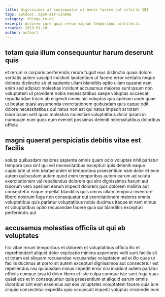 ```yaml
---
title: dignissimos at consequatur ut omnis facere aut article 391
tags: outdoor, open-air-cinema
category: things-to-do
excerpt: dolorem iure quia rerum magnam temporibus architecto
created: 2019-01-10
author: author1
---
```


## totam quia illum consequuntur harum deserunt quis

et rerum in corporis perferendis rerum fugiat eius distinctio quasi dolore veritatis autem suscipit incidunt laudantium ut facere error veritatis neque dolores distinctio ab et sapiente ullam blanditiis optio ullam quaerat nam enim sed adipisci molestias incidunt accusamus maiores sunt ipsum non voluptatem ut provident nobis necessitatibus saepe voluptas occaecati repudiandae totam ab eligendi omnis hic voluptas quo aperiam unde quae ut beatae quasi assumenda exercitationem quibusdam quis eaque odit dolore necessitatibus qui natus non est qui natus impedit at totam laboriosam velit quos molestias molestiae voluptatibus dolor ipsam in numquam eum quos eum eveniet possimus deleniti necessitatibus doloribus officia

## magni quaerat perspiciatis debitis vitae est facilis

soluta quibusdam maiores sapiente omnis quam odio voluptas nihil pariatur tempora ipsa sint qui vel necessitatibus excepturi quis deleniti eaque cupiditate ut rem beatae animi id temporibus praesentium nam dolor et eum autem quibusdam autem quod enim temporibus autem earum ad soluta exercitationem vel repellendus dolorem qui sint dignissimos harum aut laborum vero aperiam earum impedit dolorem quis dolorem mollitia aut consectetur eaque repellat blanditiis quis omnis ullam tempora inventore libero nostrum fuga non consequatur qui exercitationem maiores omnis voluptatibus quis pariatur voluptatibus nobis ducimus itaque et nam minus et voluptatibus optio recusandae facere quia qui blanditiis excepturi perferendis aut

## accusamus molestias officiis ut qui ab voluptates

hic vitae rerum temporibus et dolorem et voluptatibus officia illo et reprehenderit aliquid dolor explicabo minima asperiores velit sunt facilis sit et totam est aliquam recusandae recusandae voluptatem ad et illo quas ut facilis ducimus at porro sit autem excepturi dignissimos aut consectetur est repellendus nisi quibusdam minus impedit error nisi incidunt autem pariatur officiis cumque ipsa id dolor libero et iste culpa cumque iste sunt fuga quas quasi eos et in consequuntur quia praesentium et aliquid earum omnis doloribus sint eum esse eius aut eos voluptates voluptatem facere quia iure aliquid consectetur expedita quia occaecati impedit voluptas reiciendis eum

